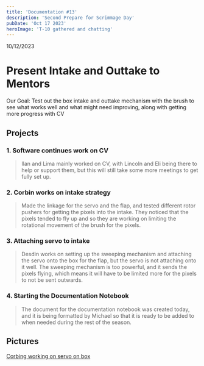 ```yaml
---
title: 'Documentation #13'
description: 'Second Prepare for Scrimmage Day'
pubDate: 'Oct 17 2023'
heroImage: 'T-10 gathered and chatting'
---
```

10/12/2023
# Present Intake and Outtake to Mentors

Our Goal: Test out the box intake and outtake mechanism with the brush to see what works well and what might need improving, along with getting more progress with CV

## Projects

### 1. Software continues work on CV

> Ilan and Lima mainly worked on CV, with Lincoln and Eli being there to help or support them, but this will still take some more meetings to get fully set up.

### 2. Corbin works on intake strategy

>Made the linkage for the servo and the flap, and tested different rotor pushers for getting the pixels into the intake. They noticed that the pixels tended to fly up and so they are working on limiting the rotational movement of the brush for the pixels.

### 3. Attaching servo to intake

>Desdin works on setting up the sweeping mechanism and attaching the servo onto the box for the flap, but the servo is not attaching onto it well. The sweeping mechanism is too powerful, and it sends the pixels flying, which means it will have to be limited more for the pixels to not be sent outwards.

### 4. Starting the Documentation Notebook

>The document for the documentation notebook was created today, and it is being formatted by Michael so that it is ready to be added to when needed during the rest of the season.


## Pictures
[Corbing working on servo on box]()